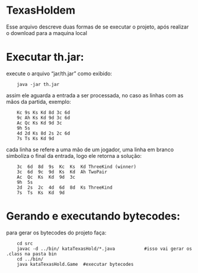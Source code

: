 TexasHoldem
===========

Esse arquivo descreve duas formas de se executar o projeto, após realizar o 
download para a maquina local


Executar th.jar:
===============
execute o arquivo “jar/th.jar” como exibido: <br/>

        
        java -jar th.jar
        


assim ele aguarda a entrada a ser processada, no caso as linhas com as mãos da partida, exemplo:

        Kc 9s Ks Kd 8d 3c 6d
        9c Ah Ks Kd 9d 3c 6d
        Ac Qc Ks Kd 9d 3c
        9h 5s
        4d 2d Ks 8d 2s 2c 6d
        7s Ts Ks Kd 9d

cada linha se refere a uma mão de um jogador, uma linha em branco simboliza o final da entrada, logo ele retorna a solução:

        3c  6d  8d  9s  Kc  Ks  Kd ThreeKind (winner)
        3c  6d  9c  9d  Ks  Kd  Ah TwoPair
        Ac  Qc  Ks  Kd  9d  3c
        9h  5s
        2d  2s  2c  4d  6d  8d  Ks ThreeKind
        7s  Ts  Ks  Kd  9d

Gerando e executando  bytecodes:
================================
para gerar os bytecodes do projeto faça:

        cd src
        javac -d ../bin/ kataTexasHold/*.java           #isso vai gerar os .class na pasta bin
        cd ../bin/
        java kataTexasHold.Game  #executar bytecodes
